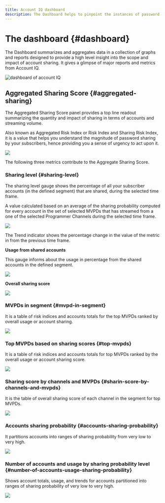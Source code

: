 ```yaml
---
title: Account IQ dashboard
description: The Dashboard helps to pinpoint the instances of password sharing by analyzing a wide array of subscriber data.  
---
```


# The dashboard {#dashboard}

The Dashboard summarizes and aggregates data in a collection of graphs and reports designed to provide a high level insight into the scope and impact of account sharing. It gives a glimpse of major reports and metrics from Account IQ.

![dashboard of account IQ](assets/Dashboard-capture.png)

## Aggregated Sharing Score {#aggregated-sharing}

The Aggregated Sharing Score panel provides a top line readout summarizing the quantity and impact of sharing in terms of accounts and streaming volume.

Also known as Aggregated Risk Index or Risk Index and Sharing Risk Index, it is a value that helps you understand the magnitude of password sharing by your subscribers, hence providing you a sense of urgency to act upon it.

![](assets/aggregate-sharing-score.png)

The following three metrics contribute to the Aggregate Sharing Score.

### Sharing level {#sharing-level}

The sharing level gauge shows the percentage of all your subscriber accounts (in the defined segment) that are shared, during the selected time frame.  

A value calculated based on an average of the sharing probability computed for every account in the set of selected MVPDs that has streamed from a one of the selected Programmer Channels during the selected time frame.

![](assets/sharing-level.png)

The Trend indicator shows the percentage change in the value of the metric in from the previous time frame. 

**Usage from shared accounts**

This gauge informs about the usage in percentage from the shared accounts in the defined segment. 

![](assets/usage-4mshared-accounts.png)


**Overall sharing score**

![](assets/overall-sharing-score.png)

### MVPDs in segment {#mvpd-in-segment}

It is a table of risk indices and accounts totals for the top MVPDs ranked by overall usage or account sharing.

![](assets/MVPDs-in-segment.png)

### Top MVPDs based on sharing scores {#top-mvpds}

It is a table of risk indices and accounts totals for top MVPDs ranked by the overall usage or account sharing score.

![](assets/top-mvpds.png)

### Sharing score by channels and MVPDs {#sharin-score-by-channels-and-mvpds}

It is the table of overall sharing score of each channel in the segment for top MVPDs.

![](assets/sharing-scores-by-channels-mvpds.png)

### Accounts sharing probability {#accounts-sharing-probability}

It partitions accounts into ranges of sharing probability from very low to very high.

![](assets/dashboard-ac-sharing-prob.png)

### Number of accounts and usage by sharing probability level {#number-of-accounts-usage-sharing-probability}

Shows account totals, usage, and trends for accounts partitioned into ranges of sharing probability of very low to very high.

![](assets/no-acc-usage-prob-level.png)
